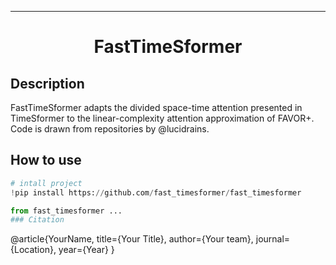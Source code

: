 ---

<div align="center">    
 
# FastTimeSformer

</div>
 
## Description   
FastTimeSformer adapts the divided space-time attention presented in TimeSformer to the linear-complexity attention approximation of FAVOR+. Code is drawn from repositories by @lucidrains.

## How to use   
```python
# intall project   
!pip install https://github.com/fast_timesformer/fast_timesformer

from fast_timesformer ... 
### Citation   
```
@article{YourName,
  title={Your Title},
  author={Your team},
  journal={Location},
  year={Year}
}
```   
